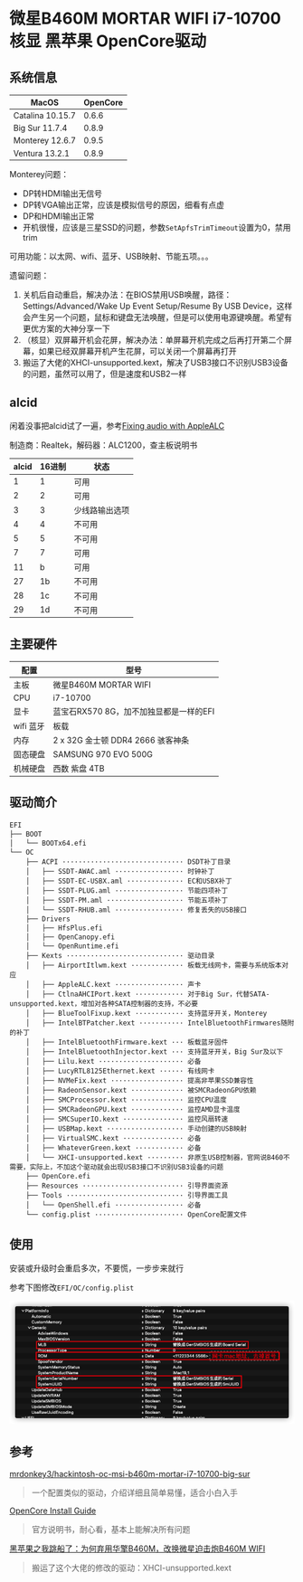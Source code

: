 # 微星B460M MORTAR WIFI i7-10700 核显 黑苹果 OpenCore驱动

## 系统信息

| MacOS            | OpenCore |
|------------------|----------|
| Catalina 10.15.7 | 0.6.6    |
| Big Sur 11.7.4   | 0.8.9    |
| Monterey 12.6.7  | 0.9.5    |
| Ventura 13.2.1   | 0.8.9    |

Monterey问题：

- DP转HDMI输出无信号
- DP转VGA输出正常，应该是模拟信号的原因，细看有点虚
- DP和HDMI输出正常
- 开机很慢，应该是三星SSD的问题，参数`SetApfsTrimTimeout`设置为0，禁用trim

可用功能：以太网、wifi、蓝牙、USB映射、节能五项。。。

遗留问题：

1. 关机后自动重启，解决办法：在BIOS禁用USB唤醒，路径：Settings/Advanced/Wake Up Event Setup/Resume By USB Device，这样会产生另一个问题，鼠标和键盘无法唤醒，但是可以使用电源键唤醒。希望有更优方案的大神分享一下
2. （核显）双屏幕开机会花屏，解决办法：单屏幕开机完成之后再打开第二个屏幕，如果已经双屏幕开机产生花屏，可以关闭一个屏幕再打开
3. 搬运了大佬的XHCI-unsupported.kext，解决了USB3接口不识别USB3设备的问题，虽然可以用了，但是速度和USB2一样

## alcid

闲着没事把alcid试了一遍，参考[Fixing audio with AppleALC](https://dortania.github.io/OpenCore-Post-Install/universal/audio.html)

制造商：Realtek，解码器：ALC1200，查主板说明书

| alcid | 16进制 | 状态         |
|-------|-------|-------------|
| 1     | 1     | 可用         |
| 2     | 2     | 可用         |
| 3     | 3     | 少线路输出选项 |
| 4     | 4     | 不可用       |
| 5     | 5     | 不可用       |
| 7     | 7     | 可用         |
| 11    | b     | 可用         |
| 27    | 1b    | 不可用       |
| 28    | 1c    | 不可用       |
| 29    | 1d    | 不可用       |

## 主要硬件

| 配置      | 型号                               |
|----------|-----------------------------------|
| 主板      | 微星B460M MORTAR WIFI              |
| CPU      | i7-10700                          |
| 显卡      | 蓝宝石RX570 8G，加不加独显都是一样的EFI |
| wifi 蓝牙 | 板载                               |
| 内存      | 2 x 32G 金士顿 DDR4 2666 骇客神条    |
| 固态硬盘   | SAMSUNG 970 EVO 500G              |
| 机械硬盘   | 西数 紫盘 4TB                       |

## 驱动简介

```
EFI
├── BOOT
│   └── BOOTx64.efi
└── OC
    ├── ACPI ······························ DSDT补丁目录
    │   ├── SSDT-AWAC.aml ················· 时钟补丁
    │   ├── SSDT-EC-USBX.aml ·············· EC和USBX补丁
    │   ├── SSDT-PLUG.aml ················· 节能四项补丁
    │   ├── SSDT-PM.aml ··················· 节能五项补丁
    │   └── SSDT-RHUB.aml ················· 修复丢失的USB接口
    ├── Drivers
    │   ├── HfsPlus.efi
    │   ├── OpenCanopy.efi
    │   └── OpenRuntime.efi
    ├── Kexts ····························· 驱动目录
    │   ├── AirportItlwm.kext ············· 板载无线网卡，需要与系统版本对应
    │   ├── AppleALC.kext ················· 声卡
    │   ├── CtlnaAHCIPort.kext ············ 对于Big Sur，代替SATA-unsupported.kext，增加对各种SATA控制器的支持，不必要
    │   ├── BlueToolFixup.kext ············ 支持蓝牙开关，Monterey
    │   ├── IntelBTPatcher.kext ··········· IntelBluetoothFirmwares随附的补丁
    │   ├── IntelBluetoothFirmware.kext ··· 板载蓝牙固件
    │   ├── IntelBluetoothInjector.kext ··· 支持蓝牙开关，Big Sur及以下
    │   ├── Lilu.kext ····················· 必备
    │   ├── LucyRTL8125Ethernet.kext ······ 有线网卡
    │   ├── NVMeFix.kext ·················· 提高非苹果SSD兼容性
    │   ├── RadeonSensor.kext ············· 被SMCRadeonGPU依赖
    │   ├── SMCProcessor.kext ············· 监控CPU温度
    │   ├── SMCRadeonGPU.kext ············· 监控AMD显卡温度
    │   ├── SMCSuperIO.kext ··············· 监控风扇转速
    │   ├── USBMap.kext ··················· 手动创建的USB映射
    │   ├── VirtualSMC.kext ··············· 必备
    │   ├── WhateverGreen.kext ············ 必备
    │   └── XHCI-unsupported.kext ········· 非原生USB控制器，官网说B460不需要，实际上，不加这个驱动就会出现USB3接口不识别USB3设备的问题
    ├── OpenCore.efi
    ├── Resources ························· 引导界面资源
    ├── Tools ····························· 引导界面工具
    │   └── OpenShell.efi ················· 必备
    └── config.plist ······················ OpenCore配置文件
```

## 使用

安装或升级时会重启多次，不要慌，一步步来就行

参考下图修改`EFI/OC/config.plist`

![修改参数](https://raw.githubusercontent.com/xuelingkang/assets/master/hackintosh-opencore-mag-b460m-mortar-wifi-10700-uhd630-igpu/config.plist.png)

## 参考
[mrdonkey3/hackintosh-oc-msi-b460m-mortar-i7-10700-big-sur](https://github.com/mrdonkey3/hackintosh-oc-msi-b460m-mortar-i7-10700-big-sur)
> 一个配置类似的驱动，介绍详细且简单易懂，适合小白入手

[OpenCore Install Guide](https://dortania.github.io/OpenCore-Install-Guide/)
> 官方说明书，耐心看，基本上能解决所有问题

[黑苹果之我跳船了：为何弃用华擎B460M，改换微星迫击炮B460M WIFI](https://post.smzdm.com/p/adwn892k/)
> 搬运了这个大佬的修改的驱动：XHCI-unsupported.kext

